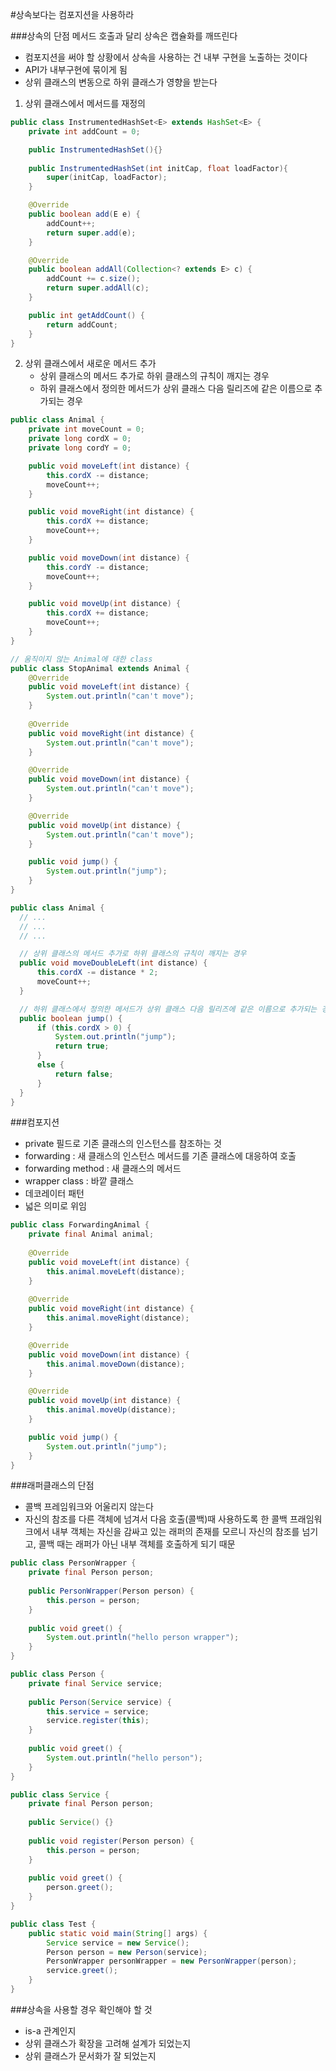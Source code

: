 #상속보다는 컴포지션을 사용하라

###상속의 단점
 메서드 호출과 달리 상속은 캡슐화를 깨뜨린다
 - 컴포지션을 써야 할 상황에서 상속을 사용하는 건 내부 구현을 노출하는 것이다
 - API가 내부구현에 묶이게 됨
 - 상위 클래스의 변동으로 하위 클래스가 영향을 받는다

1. 상위 클래스에서 메서드를 재정의
```java
public class InstrumentedHashSet<E> extends HashSet<E> {
    private int addCount = 0;

    public InstrumentedHashSet(){}
    
    public InstrumentedHashSet(int initCap, float loadFactor){
        super(initCap, loadFactor);
    }

    @Override
    public boolean add(E e) {
        addCount++;
        return super.add(e);
    }

    @Override
    public boolean addAll(Collection<? extends E> c) {
        addCount += c.size();
        return super.addAll(c);
    }

    public int getAddCount() {
        return addCount;
    }
}
```
2. 상위 클래스에서 새로운 메서드 추가
   - 상위 클래스의 메서드 추가로 하위 클래스의 규칙이 깨지는 경우
   - 하위 클래스에서 정의한 메서드가 상위 클래스 다음 릴리즈에 같은 이름으로 추가되는 경우
```java
public class Animal {
    private int moveCount = 0;
    private long cordX = 0;
    private long cordY = 0;

    public void moveLeft(int distance) {
        this.cordX -= distance;
        moveCount++;
    }

    public void moveRight(int distance) {
        this.cordX += distance;
        moveCount++;
    }

    public void moveDown(int distance) {
        this.cordY -= distance;
        moveCount++;
    }

    public void moveUp(int distance) {
        this.cordX += distance;
        moveCount++;
    }
}
```
```java
// 움직이지 않는 Animal에 대한 class
public class StopAnimal extends Animal {
    @Override
    public void moveLeft(int distance) {
        System.out.println("can't move");
    }
    
    @Override
    public void moveRight(int distance) {
        System.out.println("can't move");
    }

    @Override
    public void moveDown(int distance) {
        System.out.println("can't move");
    }

    @Override
    public void moveUp(int distance) {
        System.out.println("can't move");
    }

    public void jump() {
        System.out.println("jump");
    }
}
``` 

```java
public class Animal {
  // ...
  // ...
  // ...

  // 상위 클래스의 메서드 추가로 하위 클래스의 규칙이 깨지는 경우
  public void moveDoubleLeft(int distance) {
      this.cordX -= distance * 2;
      moveCount++;
  }

  // 하위 클래스에서 정의한 메서드가 상위 클래스 다음 릴리즈에 같은 이름으로 추가되는 경우
  public boolean jump() {
      if (this.cordX > 0) {
          System.out.println("jump");
          return true;          
      }
      else {
          return false;          
      }
  }
}
```
        
###컴포지션
- private 필드로 기존 클래스의 인스턴스를 참조하는 것
- forwarding : 새 클래스의 인스턴스 메서드를 기존 클래스에 대응하여 호출
- forwarding method : 새 클래스의 메서드
- wrapper class : 바깥 클래스
- 데코레이터 패턴
- 넓은 의미로 위임

```java
public class ForwardingAnimal {
    private final Animal animal;
    
    @Override
    public void moveLeft(int distance) {
        this.animal.moveLeft(distance);
    }
    
    @Override
    public void moveRight(int distance) {
        this.animal.moveRight(distance);
    }

    @Override
    public void moveDown(int distance) {
        this.animal.moveDown(distance);
    }

    @Override
    public void moveUp(int distance) {
        this.animal.moveUp(distance);
    }

    public void jump() {
        System.out.println("jump");
    }
}
``` 

###래퍼클래스의 단점
- 콜백 프레임워크와 어울리지 않는다
- 자신의 참조를 다른 객체에 넘겨서 다음 호출(콜백)때 사용하도록 한 콜백 프래임워크에서 내부 객체는 자신을 감싸고 있는 래퍼의 존재를 모르니 
  자신의 참조를 넘기고, 콜백 때는 래퍼가 아닌 내부 객체를 호출하게 되기 때문
  
```java
public class PersonWrapper {
    private final Person person;
    
    public PersonWrapper(Person person) {
        this.person = person;
    }
    
    public void greet() {
        System.out.println("hello person wrapper");
    }
}

public class Person {
    private final Service service;
    
    public Person(Service service) {
        this.service = service;
        service.register(this);
    }
    
    public void greet() {
        System.out.println("hello person");
    }
}

public class Service {
    private final Person person;
    
    public Service() {}
    
    public void register(Person person) {
        this.person = person;
    }
    
    public void greet() {
        person.greet();
    }
}

public class Test {
    public static void main(String[] args) {
        Service service = new Service();
        Person person = new Person(service);
        PersonWrapper personWrapper = new PersonWrapper(person);
        service.greet();
    }
}
```

###상속을 사용할 경우 확인해야 할 것
- is-a 관계인지
- 상위 클래스가 확장을 고려해 설계가 되었는지
- 상위 클래스가 문서화가 잘 되었는지